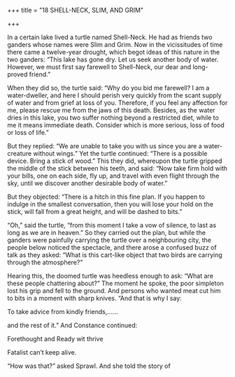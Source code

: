 +++
title = "18 SHELL-NECK, SLIM, AND GRIM"

+++

In a certain lake lived a turtle named Shell-Neck. He had as friends two ganders whose names were Slim and Grim. Now in the vicissitudes of time there came a twelve-year drought, which begot ideas of this nature in the two ganders: “This lake has gone dry. Let us seek another body of water. However, we must first say farewell to Shell-Neck, our dear and long-proved friend.”

When they did so, the turtle said: “Why do you bid me farewell? I am a water-dweller, and here I should perish very quickly from the scant supply of water and from grief at loss of you. Therefore, if you feel any affection for me, please rescue me from the jaws of this death. Besides, as the water dries in this lake, you two suffer nothing beyond a restricted diet, while to me it means immediate death. Consider which is more serious, loss of food or loss of life.”

But they replied: “We are unable to take you with us since you are a water-creature without wings.” Yet the turtle continued: “There is a possible device. Bring a stick of wood.” This they did, whereupon the turtle gripped the middle of the stick between his teeth, and said: “Now take firm hold with your bills, one on each side, fly up, and travel with even flight through the sky, until we discover another desirable body of water.”

But they objected: “There is a hitch in this fine plan. If you happen to indulge in the smallest conversation, then you will lose your hold on the stick, will fall from a great height, and will be dashed to bits.”

“Oh,” said the turtle, “from this moment I take a vow of silence, to last as long as we are in heaven.” So they carried out the plan, but while the ganders were painfully carrying the turtle over a neighbouring city, the people below noticed the spectacle, and there arose a confused buzz of talk as they asked: “What is this cart-like object that two birds are carrying through the atmosphere?”

Hearing this, the doomed turtle was heedless enough to ask: “What are these people chattering about?” The moment he spoke, the poor simpleton lost his grip and fell to the ground. And persons who wanted meat cut him to bits in a moment with sharp knives. “And that is why I say:

To take advice from kindly friends,......

and the rest of it.” And Constance continued:

Forethought and Ready wit thrive

Fatalist can’t keep alive.

“How was that?” asked Sprawl. And she told the story of
